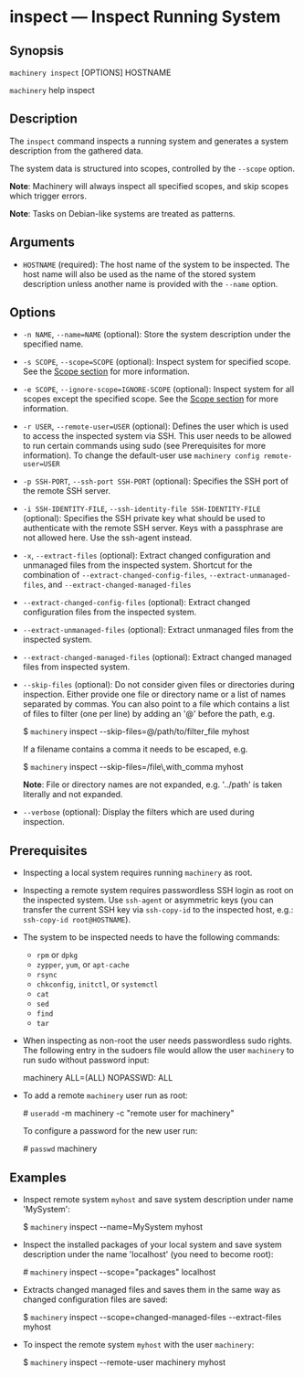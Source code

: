 # inspect — Inspect Running System

## Synopsis

`machinery inspect` [OPTIONS] HOSTNAME

`machinery` help inspect

## Description

The `inspect` command inspects a running system and generates a system
description from the gathered data.

The system data is structured into scopes, controlled by the
`--scope` option.

**Note**:
Machinery will always inspect all specified scopes, and skip scopes which
trigger errors.

**Note**:
Tasks on Debian-like systems are treated as patterns.

## Arguments

  * `HOSTNAME` (required):
    The host name of the system to be inspected. The host name will also be
    used as the name of the stored system description unless another name is
    provided with the `--name` option.

## Options

  * `-n NAME`, `--name=NAME` (optional):
    Store the system description under the specified name.

  * `-s SCOPE`, `--scope=SCOPE` (optional):
    Inspect system for specified scope.
    See the [Scope section](machinery_main_scopes.1/) for more information.

  * `-e SCOPE`, `--ignore-scope=IGNORE-SCOPE` (optional):
    Inspect system for all scopes except the specified scope.
    See the [Scope section](machinery_main_scopes.1/) for more information.

  * `-r USER`, `--remote-user=USER` (optional):
    Defines the user which is used to access the inspected system via SSH.
    This user needs to be allowed to run certain commands using sudo (see
    Prerequisites for more information).
    To change the default-user use `machinery config remote-user=USER`

  * `-p SSH-PORT`, `--ssh-port SSH-PORT` (optional):
    Specifies the SSH port of the remote SSH server.

  * `-i SSH-IDENTITY-FILE`, `--ssh-identity-file SSH-IDENTITY-FILE` (optional):
    Specifies the SSH private key what should be used to authenticate with the
    remote SSH server. Keys with a passphrase are not allowed here. Use the ssh-agent
    instead.

  * `-x`, `--extract-files` (optional):
    Extract changed configuration and unmanaged files from the inspected system.
    Shortcut for the combination of `--extract-changed-config-files`,
    `--extract-unmanaged-files`, and `--extract-changed-managed-files`

  * `--extract-changed-config-files` (optional):
    Extract changed configuration files from the inspected system.

  * `--extract-unmanaged-files` (optional):
    Extract unmanaged files from the inspected system.

  * `--extract-changed-managed-files` (optional):
    Extract changed managed files from inspected system.

  * `--skip-files` (optional):
    Do not consider given files or directories during inspection. Either provide
    one file or directory name or a list of names separated by commas. You can
    also point to a file which contains a list of files to filter (one per line)
    by adding an '@' before the path, e.g.

      $ `machinery` inspect --skip-files=@/path/to/filter_file myhost

    If a filename contains a comma it needs to be escaped, e.g.

      $ `machinery` inspect --skip-files=/file\\,with_comma myhost

    **Note**: File or directory names are not expanded, e.g. '../path' is taken
      literally and not expanded.

  * `--verbose` (optional):
    Display the filters which are used during inspection.

## Prerequisites

  * Inspecting a local system requires running `machinery` as root.

  * Inspecting a remote system requires passwordless SSH login as root on the
    inspected system.
    Use `ssh-agent` or asymmetric keys (you can transfer the current SSH key
    via `ssh-copy-id` to the inspected host, e.g.: `ssh-copy-id root@HOSTNAME`).

  * The system to be inspected needs to have the following commands:

    * `rpm` or `dpkg`
    * `zypper`, `yum`, or `apt-cache`
    * `rsync`
    * `chkconfig`, `initctl`, or `systemctl`
    * `cat`
    * `sed`
    * `find`
    * `tar`

  * When inspecting as non-root the user needs passwordless sudo rights.
    The following entry in the sudoers file would allow the user `machinery`
    to run sudo without password input:

      machinery ALL=(ALL) NOPASSWD: ALL

  * To add a remote `machinery` user run as root:

    \# `useradd` -m machinery -c "remote user for machinery"

    To configure a password for the new user run:

    \# `passwd` machinery

## Examples

  * Inspect remote system `myhost` and save system description under name
    'MySystem':

    $ `machinery` inspect --name=MySystem myhost

  * Inspect the installed packages of your local system and save system description
    under the name 'localhost' (you need to become root):

    \# `machinery` inspect --scope="packages" localhost

  * Extracts changed managed files and saves them in the same way as changed
    configuration files are saved:

    $ `machinery` inspect --scope=changed-managed-files --extract-files myhost

  * To inspect the remote system `myhost` with the user `machinery`:

    $ `machinery` inspect --remote-user machinery myhost
